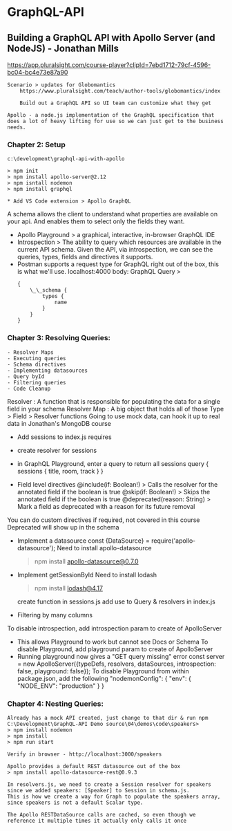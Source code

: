 # GraphQL-API

## Building a GraphQL API with Apollo Server (and NodeJS) - Jonathan Mills

https://app.pluralsight.com/course-player?clipId=7ebd1712-79cf-4596-bc04-bc4e73e87a90

    Scenario > updates for Globomantics
    	https://www.pluralsight.com/teach/author-tools/globomantics/index

    	Build out a GraphQL API so UI team can customize what they get

    Apollo - a node.js implementation of the GraphQL specification that does a lot of heavy lifting for use so we can just get to the business needs.

### Chapter 2: Setup

    c:\development\graphql-api-with-apollo

    > npm init
    > npm install apollo-server@2.12
    > npm isntall nodemon
    > npm install graphql

    * Add VS Code extension > Apollo GraphQL

A schema allows the client to understand what properties are available on your api. And enables them to select only the fields they want.

-   Apollo Playground > a graphical, interactive, in-browser GraphQL IDE
-   Introspection > The ability to query which resources are available in the current API schema. Given the API, via introspection, we can see the queries, types, fields and directives it supports.
-   Postman supports a request type for GraphQL right out of the box, this is what we'll use.
    localhost:4000
    body: GraphQL
    Query >
    ```
    {
        \_\_schema {
            types {
                name
            }
        }
    }
    ```

### Chapter 3: Resolving Queries:

    - Resolver Maps
    - Executing queries
    - Schema directives
    - Implementing datasources
    - Query byId
    - Filtering queries
    - Code Cleanup

Resolver : A function that is responsible for populating the data for a single field in your schema
Resolver Map : A big object that holds all of those Type > Field > Resolver functions
Going to use mock data, can hook it up to real data in Jonathan's MongoDB course

-   Add sessions to index.js requires
-   create resolver for sessions
-   in GraphQL Playground, enter a query to return all sessions
    query {
    sessions {
    title,
    room,
    track
    }
    }

-   Field level directives
    @include(if: Boolean!) > Calls the resolver for the annotated field if the boolean is true
    @skip(if: Boolean!) > Skips the annotated field if the boolean is true
    @deprecated(reason: String) > Mark a field as deprecated with a reason for its future removal

You can do custom directives if required, not covered in this course
Deprecated will show up in the schema

-   Implement a datasource
    const {DataSource} = require('apollo-datasource');
    Need to install apollo-datasource

    > npm install apollo-datasource@0.7.0

-   Implement getSessionById
    Need to install lodash

    > npm install lodash@4.17

    create function in sessions.js
    add use to Query & resolvers in index.js

-   Filtering by many columns

To disable introspection, add introspection param to create of ApolloServer

-   This allows Playground to work but cannot see Docs or Schema
    To disable Playground, add playground param to create of ApolloServer
-   Running playground now gives a "GET query missing" error
    const server = new ApolloServer({typeDefs, resolvers, dataSources, introspection: false, playground: false});
    To disable Playground from within package.json, add the following
    "nodemonConfig": {
    "env": {
    "NODE_ENV": "production"
    }
    }

### Chapter 4: Nesting Queries:

    Already has a mock API created, just change to that dir & run npm
    C:\Development\GraphQL-API Demo source\04\demos\code\speakers>
    > npm install nodemon
    > npm install
    > npm run start

    Verify in browser - http://localhost:3000/speakers

    Apollo provides a default REST datasource out of the box
    > npm install apollo-datasource-rest@0.9.3

    In resolvers.js, we need to create a Session resolver for speakers since we added speakers: [Speaker] to Session in schema.js.
    This is how we create a way for Graph to populate the speakers array, since speakers is not a default Scalar type.

    The Apollo RESTDataSource calls are cached, so even though we reference it multiple times it actually only calls it once
